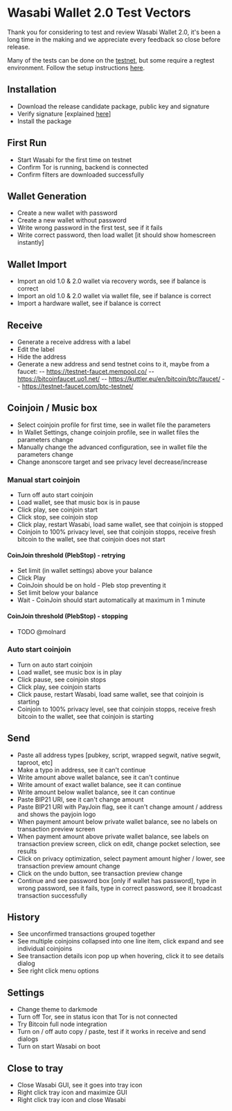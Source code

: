 # Wasabi Wallet 2.0 Test Vectors

Thank you for considering to test and review Wasabi Wallet 2.0, it's been a long time in the making and we appreciate every feedback so close before release.

Many of the tests can be done on the [testnet](https://en.bitcoin.it/wiki/Testnet), but some require a regtest environment. Follow the setup instructions [here](https://github.com/zkSNACKs/WalletWasabi/blob/master/WalletWasabi.Documentation/WasabiSetupRegtest.md).

## Installation

- Download the release candidate package, public key and signature
- Verify signature [explained [here](https://docs.wasabiwallet.io/using-wasabi/InstallPackage.html)]
- Install the package

## First Run

- Start Wasabi for the first time on testnet
- Confirm Tor is running, backend is connected
- Confirm filters are downloaded successfully

## Wallet Generation

- Create a new wallet with password
- Create a new wallet without password
- Write wrong password in the first test, see if it fails
- Write correct password, then load wallet [it should show homescreen instantly]

## Wallet Import

- Import an old 1.0 & 2.0 wallet via recovery words, see if balance is correct
- Import an old 1.0 & 2.0 wallet via wallet file, see if balance is correct
- Import a hardware wallet, see if balance is correct

## Receive

- Generate a receive address with a label
- Edit the label
- Hide the address
- Generate a new address and send testnet coins to it, maybe from a faucet:
-- https://testnet-faucet.mempool.co/
-- https://bitcoinfaucet.uo1.net/
-- https://kuttler.eu/en/bitcoin/btc/faucet/
-- https://testnet-faucet.com/btc-testnet/

## Coinjoin / Music box

- Select coinjoin profile for first time, see in wallet file the parameters
- In Wallet Settings, change coinjoin profile, see in wallet files the parameters change
- Manually change the advanced configuration, see in wallet file the parameters change
- Change anonscore target and see privacy level decrease/increase

### Manual start coinjoin

- Turn off auto start coinjoin
- Load wallet, see that music box is in pause
- Click play, see coinjoin start
- Click stop, see coinjoin stop
- Click play, restart Wasabi, load same wallet, see that coinjoin is stopped
- Coinjoin to 100% privacy level, see that coinjoin stopps, receive fresh bitcoin to the wallet, see that coinjoin does not start

#### CoinJoin threshold (PlebStop) - retrying

- Set limit (in wallet settings) above your balance
- Click Play
- CoinJoin should be on hold - Pleb stop preventing it
- Set limit below your balance
- Wait - CoinJoin should start automatically at maximum in 1 minute

#### CoinJoin threshold (PlebStop) - stopping

- TODO @molnard

### Auto start coinjoin

- Turn on auto start coinjoin
- Load wallet, see music box is in play
- Click pause, see coinjoin stops
- Click play, see coinjoin starts
- Click pause, restart Wasabi, load same wallet, see that coinjoin is starting
- Coinjoin to 100% privacy level, see that coinjoin stopps, receive fresh bitcoin to the wallet, see that coinjoin is starting

## Send

- Paste all address types [pubkey, script, wrapped segwit, native segwit, taproot, etc]
- Make a typo in address, see it can't continue
- Write amount above wallet balance, see it can't continue
- Write amount of exact wallet balance, see it can continue
- Write amount below wallet balance, see it can continue
- Paste BIP21 URI, see it can't change amount
- Paste BIP21 URI with PayJoin flag, see it can't change amount / address and shows the payjoin logo
- When payment amount below private wallet balance, see no labels on transaction preview screen
- When payment amount above private wallet balance, see labels on transaction preview screen, click on edit, change pocket selection, see results
- Click on privacy optimization, select payment amount higher / lower, see transaction preview amount change
- Click on the undo button, see transaction preview change
- Continue and see password box [only if wallet has password], type in wrong password, see it fails, type in correct password, see it broadcast transaction successfully

## History

- See unconfirmed transactions grouped together
- See multiple coinjoins collapsed into one line item, click expand and see individual coinjoins
- See transaction details icon pop up when hovering, click it to see details dialog
- See right click menu options

## Settings

- Change theme to darkmode
- Turn off Tor, see in status icon that Tor is not connected
- Try Bitcoin full node integration
- Turn on / off auto copy / paste, test if it works in receive and send dialogs
- Turn on start Wasabi on boot

## Close to tray

- Close Wasabi GUI, see it goes into tray icon
- Right click tray icon and maximize GUI
- Right click tray icon and close Wasabi
